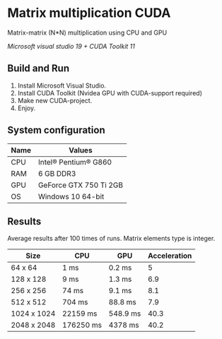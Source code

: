 # Matrix multiplication CUDA
Matrix-matrix (N*N) multiplication using CPU and GPU

*Microsoft visual studio 19 +  CUDA Toolkit 11*

Build and Run
-------------

1. Install Microsoft Visual Studio.
2. Install CUDA Toolkit (Nvidea GPU with CUDA-support required)
3. Make new CUDA-project.
4. Enjoy.

## System configuration

| Name  | Values  |
|-------|---------|
| CPU  | Intel® Pentium® G860 |
| RAM  | 6 GB DDR3 |
| GPU  | GeForce GTX 750 Ti 2GB |
| OS   | Windows 10 64-bit  |

## Results

Average results after 100 times of runs. Matrix elements type is integer.

|    Size     |          CPU        |         GPU       | Acceleration |
|-------------|---------------------|-------------------|--------------|
| 64 х 64   | 1 ms               | 0.2 ms            |    5      |
| 128 х 128   | 9 ms               | 1.3 ms            |    6.9      |
| 256 х 256   | 74 ms               | 9.1 ms            |    8.1      |
| 512 х 512   | 704 ms              | 88.8 ms             |    7.9      |
| 1024 х 1024 | 22159 ms   | 548.9 ms            |    40.3      |
| 2048 х 2048 | 176250 ms | 4378 ms |    40.2      |

